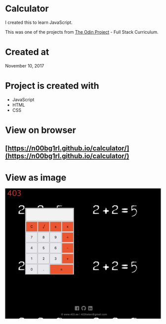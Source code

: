 # Calculator

I created this to learn JavaScript.

This was one of the projects from [The Odin Project](https://www.theodinproject.com/home) - Full Stack Curriculum.

# Created at

November 10, 2017

# Project is created with

* JavaScript
* HTML
* CSS

# View on browser

## [https://n00bg1rl.github.io/calculator/](https://n00bg1rl.github.io/calculator/)

# View as image

![github](./assets/github.png)